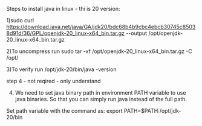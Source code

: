 Steps to install java in linux - thi is 20 version:

1)sudo curl https://download.java.net/java/GA/jdk20/bdc68b4b9cbc4ebcb30745c85038d91d/36/GPL/openjdk-20_linux-x64_bin.tar.gz --output /opt/openjdk-20_linux-x64_bin.tar.gz

2)To uncompress run sudo tar -xf /opt/openjdk-20_linux-x64_bin.tar.gz -C /opt/

3)To verify run /opt/jdk-20/bin/java -version 

step 4 - not reqired - only understand 

4) We need to set java binary path in environment PATH variable to use java binaries. So that you can simply run java instead of the full path.

Set path variable with the command as: export PATH=$PATH:/opt/jdk-20/bin
